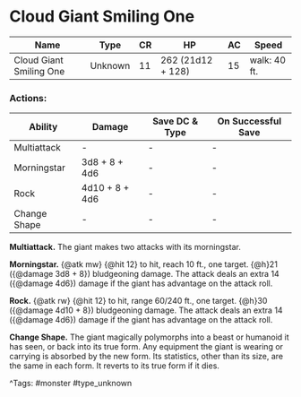 # Cloud Giant Smiling One

| Name | Type | CR | HP | AC | Speed |
|------|------|----|----|----|-------|
| Cloud Giant Smiling One | Unknown | 11 | 262 (21d12 + 128) | 15 | walk: 40 ft. |

### Actions:

| Ability | Damage | Save DC & Type | On Successful Save |
|---------|--------|----------------|--------------------|
| Multiattack | - | - | - |
| Morningstar | 3d8 + 8 + 4d6 | - | - |
| Rock | 4d10 + 8 + 4d6 | - | - |
| Change Shape | - | - | - |


**Multiattack.** The giant makes two attacks with its morningstar.

**Morningstar.** {@atk mw} {@hit 12} to hit, reach 10 ft., one target. {@h}21 ({@damage 3d8 + 8}) bludgeoning damage. The attack deals an extra 14 ({@damage 4d6}) damage if the giant has advantage on the attack roll.

**Rock.** {@atk rw} {@hit 12} to hit, range 60/240 ft., one target. {@h}30 ({@damage 4d10 + 8}) bludgeoning damage. The attack deals an extra 14 ({@damage 4d6}) damage if the giant has advantage on the attack roll.

**Change Shape.** The giant magically polymorphs into a beast or humanoid it has seen, or back into its true form. Any equipment the giant is wearing or carrying is absorbed by the new form. Its statistics, other than its size, are the same in each form. It reverts to its true form if it dies.

^Tags: #monster #type_unknown